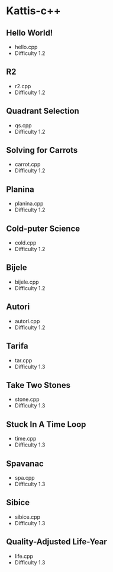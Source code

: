 # Kattis-c++

## Hello World!
- hello.cpp
- Difficulty 1.2

## R2
- r2.cpp
- Difficulty 1.2

## Quadrant Selection
-   qs.cpp
-   Difficulty 1.2

## Solving for Carrots
-   carrot.cpp
-   Difficulty 1.2

## Planina
-   planina.cpp
-   Difficulty 1.2

## Cold-puter Science
-   cold.cpp
-   Difficulty 1.2

## Bijele
-   bijele.cpp
-   Difficulty 1.2

## Autori
-   autori.cpp
-   Difficulty 1.2

## Tarifa
-   tar.cpp
-   Difficulty 1.3

## Take Two Stones
-   stone.cpp
-   Difficulty 1.3

## Stuck In A Time Loop
-   time.cpp
-   Difficulty 1.3

## Spavanac
-   spa.cpp
-   Difficulty 1.3

## Sibice
-   sibice.cpp
-   Difficulty 1.3

## Quality-Adjusted Life-Year
-   life.cpp
-   Difficulty 1.3